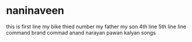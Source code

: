 # naninaveen
this is first line
my bike
thied number
my father
my son
4th line 
5th line
line command 
brand commad
anand
narayan
pawan kalyan songs

